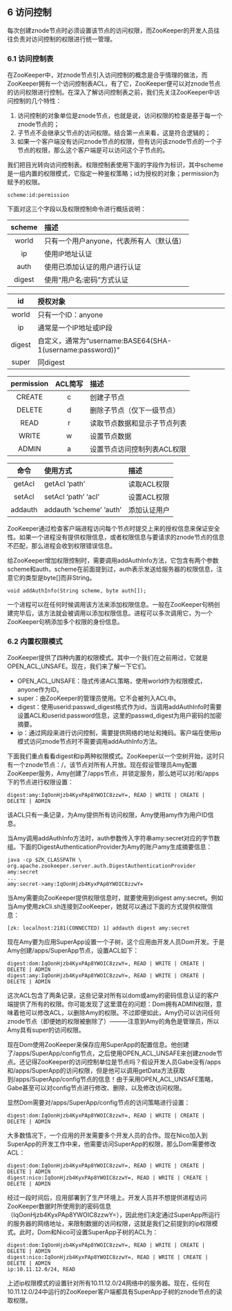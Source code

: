 ## 6 访问控制

每次创建znode节点时必须设置该节点的访问权限，而ZooKeeper的开发人员往往负责对访问控制的权限进行统一管理。

### 6.1 访问控制表

在ZooKeeper中，对znode节点引入访问控制的概念是合乎情理的做法，而ZooKeeper拥有一个访问控制表ACL，有了它，ZooKeeper便可以对znode节点的访问权限进行控制。在深入了解访问控制表之前，我们先关注ZooKeeper中访问控制的几个特性：

1. 访问控制的对象单位是znode节点，也就是说，访问权限的检查是基于每一个znode节点的；
2. 子节点不会继承父节点的访问权限。结合第一点来看，这是符合逻辑的；
3. 如果一个客户端没有访问znode节点的权限，但有访问该znode节点的一个子节点的权限，那么这个客户端是可以访问这个子节点的。

我们把目光转向访问控制表。权限控制表使用下面的字段作为标识，其中scheme是一组内置的权限模式，它指定一种鉴权策略；id为授权的对象；permission为赋予的权限。

```
scheme:id:permission
```

下面对这三个字段以及权限控制命令进行概括说明：

|scheme|描述|
|:-:|:-|
|world|只有一个用户anyone，代表所有人（默认值）|
|ip|使用IP地址认证|
|auth|使用已添加认证的用户进行认证|
|digest|使用“用户名:密码”方式认证|

|id|授权对象|
|:-:|:-|
|world|只有一个ID：anyone
|ip|通常是一个IP地址或IP段|
|digest|自定义，通常为“username:BASE64(SHA-1(username:password))“|
|super|同digest|

|permission|ACL简写|描述|
|:-:|:-:|:-|
|CREATE|c|创建子节点|
|DELETE|d|删除子节点（仅下一级节点）|
|READ|r|读取节点数据和显示子节点列表|
|WRITE|w|设置节点数据|
|ADMIN|a|设置节点访问控制列表ACL权限|

|命令|使用方式|描述|
|:-:|:-|:-|
|getAcl|getAcl ‘path’|读取ACL权限|
|setAcl|setAcl ‘path’ ‘acl’|设置ACL权限|
|addauth|addauth ‘scheme’ ‘auth’|添加认证用户|

ZooKeeper通过检查客户端进程访问每个节点时提交上来的授权信息来保证安全性。如果一个进程没有提供权限信息，或者权限信息与要请求的znode节点的信息不匹配，那么进程会收到权限错误信息。

给ZooKeeper增加权限控制时，需要调用addAuthInfo方法，它包含有两个参数scheme和auth，scheme在前面提到过，auth表示发送给服务器的权限信息，注意它的类型是byte[]而非String。

```
void addAuthInfo(String scheme, byte auth[]);
```

一个进程可以在任何时候调用该方法来添加权限信息。一般在ZooKeeper句柄创建完毕后，该方法就会被调用以添加权限信息。进程可以多次调用它，为一个ZooKeeper句柄添加多个权限的身份信息。

### 6.2 内置权限模式

ZooKeeper提供了四种内置的权限模式。其中一个我们在之前用过，它就是OPEN_ACL_UNSAFE。现在，我们来了解一下它们。

* OPEN_ACL_UNSAFE：隐式传递ACL策略，使用world作为权限模式，anyone作为ID。
* super：由ZooKeeper的管理员使用。它不会被列入ACL中。
* digest：使用userid:passwd_digest格式作为id，当调用addAuthInfo时需要设置ACL和userid:password信息，这里的passwd_digest为用户密码的加密摘要。
* ip：通过网段来进行访问控制，需要提供网络的地址和掩码。客户端在使用ip模式访问znode节点时不需要调用addAuthInfo方法。

下面我们重点看看digest和ip两种权限模式。ZooKeeper以一个空树开始，这时只有一个znode节点：/，该节点对所有人开放。现在假设管理员Amy配置ZooKeeper服务，Amy创建了/apps节点，并锁定服务，那么她可以对/和/apps下的节点进行权限设置：

```
digest:amy:IqOonHjzb4KyxPAp8YWOIC8zzwY=, READ | WRITE | CREATE | DELETE | ADMIN
```

该ACL只有一条记录，为Amy提供所有访问权限，Amy使用amy作为用户ID信息。

当Amy调用addAuthInfo方法时，auth参数传入字符串amy:secret对应的字节数组。下面的DigestAuthenticationProvider为Amy的账户amy生成摘要信息：

```
java -cp $ZK_CLASSPATH \ org.apache.zookeeper.server.auth.DigestAuthenticationProvider amy:secret
...
amy:secret->amy:IqOonHjzb4KyxPAp8YWOIC8zzwY=
```

当Amy需要向ZooKeeper提供权限信息时，就要使用到digest amy:secret。例如当Amy使用zkCli.sh连接到ZooKeeper，她就可以通过下面的方式提供权限信息：

```
[zk: localhost:2181(CONNECTED) 1] addauth digest amy:secret
```

现在Amy要为应用SuperApp设置一个子树，这个应用由开发人员Dom开发。于是Amy创建/apps/SuperApp节点，设置ACL如下：

```
digest:dom:IqOonHjzb4KyxPAp8YWOIC8zzwY=, READ | WRITE | CREATE | DELETE | ADMIN
digest:amy:IqOonHjzb4KyxPAp8YWOIC8zzwY=, READ | WRITE | CREATE | DELETE | ADMIN
```

这次ACL包含了两条记录，这些记录对所有以dom或amy的密码信息认证的客户端提供了所有的权限。你可能发现了这里潜在的问题：Dom拥有ADMIN权限，意味着他可以修改ACL，以删除Amy的权限。不过即便如此，Amy仍可以访问任何znode节点（即便她的权限被删除了）———注意到Amy的角色是管理员，所以Amy具有super的访问权限。

现在Dom使用ZooKeeper来保存应用SuperApp的配置信息。他创建了/apps/SuperApp/config节点，之后使用OPEN_ACL_UNSAFE来创建znode节点。还记得ZooKeeper的访问控制单位是节点吗？假设开发人员Gabe没有/apps和/apps/SuperApp的访问权限，但是他可以调用getData方法获取到/apps/SuperApp/config节点的信息！由于采用OPEN_ACL_UNSAFE策略，Gabe甚至可以对config节点进行修改、删除，以及修改访问权限。

显然Dom需要对/apps/SuperApp/config节点的访问策略进行设置：

```
digest:dom:IqOonHjzb4KyxPAp8YWOIC8zzwY=, READ | WRITE | CREATE | DELETE | ADMIN
```

大多数情况下，一个应用的开发需要多个开发人员的合作。现在Nico加入到SuperApp的开发工作中来，他需要访问SuperApp的权限，那么Dom需要修改ACL：

```
digest:dom:IqOonHjzb4KyxPAp8YWOIC8zzwY=, READ | WRITE | CREATE | DELETE | ADMIN
digest:nico:IqOonHjzb4KyxPAp8YWOIC8zzwY=, READ | WRITE | CREATE | DELETE | ADMIN
```

经过一段时间后，应用部署到了生产环境上。开发人员并不想提供进程访问ZooKeeper数据时所使用到的密码信息（IqOonHjzb4KyxPAp8YWOIC8zzwY=），因此他们决定通过SuperApp所运行的服务器的网络地址，来限制数据的访问权限，这就是我们之前提到的ip权限模式。此时，Dom和Nico可设置SuperApp子树的ACL为：

```
digest:dom:IqOonHjzb4KyxPAp8YWOIC8zzwY=, READ | WRITE | CREATE | DELETE | ADMIN
digest:nico:IqOonHjzb4KyxPAp8YWOIC8zzwY=, READ | WRITE | CREATE | DELETE | ADMIN
ip:10.11.12.0/24, READ
```

上述ip权限模式的设置针对所有10.11.12.0/24网络中的服务器。现在，任何在10.11.12.0/24中运行的ZooKeeper客户端都具有SuperApp子树的znode节点的读取权限。
